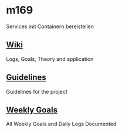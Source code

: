 # m169
Services mit Containern bereistellen

## [Wiki](https://github.com/Campus-Castolo/m169/wiki)
Logs, Goals, Theory and application

## [Guidelines](Guidelines.md)
Guidelines for the project

## [Weekly Goals](https://github.com/Campus-Castolo/m169/wiki/Weekly-Goals---Daily-Logs)
All Weekly Goals and Daily Logs Documented
